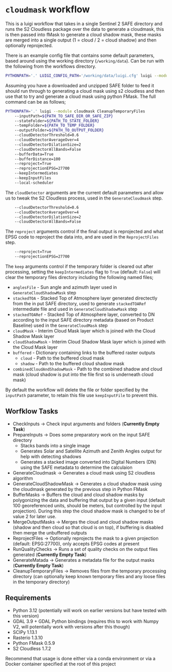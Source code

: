 # `cloudmask` workflow

This is a luigi workflow that takes in a single Sentinel 2 SAFE directory and runs the S2 Cloudless package over the data to generate a cloudmask, this is then passed into fMask to generate a cloud shadow mask, these masks are merged into a single output (1 = cloud / 2 = cloud shadow) and then optionally reprojected. 

There is an example config file that contains some default parameters, based around using the working directory (`/working/data`). Can be run with the following from the workflows directory.

```bash
PYTHONPATH='.' LUIGI_CONFIG_PATH='/working/data/luigi.cfg' luigi --module cloudmask CleanupTemporaryFiles --inputPath=/working/data/S2A_MSIL1C_20240505T110621_N0510_R137_T30UXD_20240505T131002.SAFE --local-scheduler
```

Assuming you have a downloaded and unzipped SAFE folder to feed it should run through to generating a cloud mask using s2 cloudless and then use that to try and generate a cloud mask using python FMask. The full command can be as follows;

```bash
PYTHONPATH='.' luigi --module cloudmask CleanupTemporaryFiles
    --inputPath=${PATH_TO_SAFE_DIR_OR_SAFE_ZIP}
    --stateFolder=${PATH_TO_STATE_FOLDER}
    --tempFolder=${PATH_TO_TEMP_FOLDER}
    --outputFolder=${PATH_TO_OUTPUT_FOLDER}
    --cloudDetectorThreshold=0.6
    --cloudDetectorAverageOver=4
    --cloudDetectorDilationSize=2
    --cloudDetectorAllBands=False
    --bufferData=True
    --bufferDistance=100
    --reproject=True
    --reprojectionEPSG=27700
    --keepIntermediates
    --keepInputFiles
    --local-scheduler
```

The `cloudDetector` arguments are the current default parameters and allow us to tweak the S2 Cloudless process, used in the `GenerateCloudmask` step.

```bash
    --cloudDetectorThreshold=0.6
    --cloudDetectorAverageOver=4
    --cloudDetectorDilationSize=2
    --cloudDetectorAllBands=False
```

The `reproject` arguments control if the final output is reprojected and what EPSG code to reproject the data into, and are used in the `ReprojectFiles` step.

```bash
    --reproject=True
    --reprojectionEPSG=27700
```

The `keep` arguments control if the temporary folder is cleared out after processing, setting the `keepIntermediates` flag to `True` (default: `False`) will clear the temporary files directory including the following named files; 

- `anglesFile` - Sun angle and azimuth layer used in `GenerateCloudShadowMask` step
- `stackedTOA` - Stacked Top of Atmosphere layer generated directectly from the in put SAFE directory, used to generate `stackedTOARef` intermediate file and used in `GenerateCloudShadowMask` step
- `stackedTOARef` - Stacked Top of Atmosphere layer, converted to DN according to the input SAFE directory metadata (based on Product Baseline) used in the `GenerateCloudMask` step
- `cloudMask` - Interim Cloud Mask layer which is joined with the Cloud Shadow Mask layer
- `cloudShadowMask` - Interim Cloud Shadow Mask layer which is joined with the Cloud Mask layer
- `buffered` - Dictionary containing links to the buffered raster outputs
    - `cloud` - Path to the buffered cloud mask
    - `shadow` - Path to the buffered cloud shadow mask
- `combinedCloudAndShadowMask` - Path to the combined shadow and cloud mask (cloud shadow is put into the file first so is underneath cloud mask)

By default the workflow will delete the file or folder specified by the `inputPath` parameter, to retain this file use `keepInputFile` to prevent this.

## Worfklow Tasks

- CheckInputs -> Check input arguments and folders (**Currently Empty Task**)
- PrepareInputs -> Does some preparatory work on the input SAFE directory
    - Stacks bands into a single image
    - Generates Solar and Satellite Azimuth and Zenith Angles output for help with detecting shadows
    - Generates a stacked image converted into Digital Numbers (DN) using the SAFE metadata to determine the calculaion
- GenerateCloudmask -> Generates a cloud mask using S2 cloudless algorithm
- GenerateCloudShadowMask -> Generates a cloud shadow mask using the cloudmask generated by the previous step in Python FMask
- BufferMasks -> Buffers the cloud and cloud shadow masks by polygonizing the data and buffering that output by a given input (default 100 georeferenced units, should be meters, but controlled by the input projection). During this step the cloud shadow mask is changed to be of value 2 for later use.
- MergeOutputMasks -> Merges the cloud and cloud shadow masks (shadow and then cloud so that cloud is on top), if buffering is disabled then merge the unbuffered outputs
- ReprojectFiles -> Optionally reprojects the mask to a given projection (default: EPSG:27700), only accepts EPSG codes at present
- RunQualityChecks -> Runs a set of quality checks on the output files generated (**Currently Empty Task**)
- GenerateMatada -> Generates a metadata file for the output masks (**Currently Empty Task**)
- CleanupTemporaryFiles -> Removes files from the temporary processing directory (can optionally keep known temporary files and any loose files in the temporary directory)

## Requirements

- Python 3.12 (potentially will work on earlier versions but have tested with this version)
- GDAL 3.9 + GDAL Python bindings (requires this to work with Numpy V2, will potentially work with versions after this though)
- SCIPy 1.13.1
- Rasterio 1.3.10
- Python FMask 0.5.9
- S2 Cloudless 1.7.2

Recommend that usage is done either via a conda environment or via a Docker container specified at the root of this project